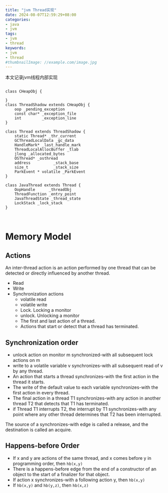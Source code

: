 ```yaml
---
title: "jvm Thread实现"
date: 2024-08-07T12:59:29+08:00
categories:
- java
- jvm
tags:
- jvm
- thread
keywords:
- jvm
- thread
#thumbnailImage: //example.com/image.jpg
---
```

本文记录jvm线程内部实现
<!--more-->


```plantuml

class CHeapObj {

}
class ThreadShadow extends CHeapObj {
    oop _pending_exception
    const char* _exception_file
    int         _exception_line
}

class Thread extends ThreadShadow {
    static Thread* _thr_current
    GCThreadLocalData _gc_data
    HandleMark* _last_handle_mark
    ThreadLocalAllocBuffer _tlab
    jlong _allocated_bytes
    OSThread* _osthread
    address          _stack_base
    size_t           _stack_size
    ParkEvent * volatile _ParkEvent
} 

class JavaThread extends Thread {
    OopHandle      _threadObj
    ThreadFunction _entry_point
    JavaThreadState _thread_state
    LockStack _lock_stack
}



```


#  Memory Model


## Actions

An inter-thread action is an action performed by one thread that can be detected or directly influenced by another thread.
* Read 
* Write
* Synchronization actions
  * volatile read
  * volatile write
  * Lock. Locking a monitor
  * unlock. Unlocking a monitor
  * The first and last action of a thread.
  * Actions that start or detect that a thread has terminated.


## Synchronization order
* unlock action on monitor m synchronized-with all subsequent lock actions on m
* write to a volatile variable v synchronizes-with all subsequent read of v by any thread.
* An action that starts a thread synchronizes-with the first action in the thread it starts.
* The write of the default value to each variable synchronizes-with the first action in every thread.
* The final action in a thread T1 synchronizes-with any action in another thread T2 that detects that T1 has terminated.
* if Thread T1 interrupts T2, the interrupt by T1 synchronizes-with any point where any other thread determines that T2 has been interrupted.

The source of a synchronizes-with edge is called a release, and the destination is called an acquire.


## Happens-before Order

* If x and y are actions of the same thread, and x comes before y in programming order, then `hb(x,y)`
* There is a happens-before edge from the end of a constructor of an object to the start of a finalizer for that object.
* If action x synchronizes-with a following action y, then `hb(x,y)`
* If `hb(x,y)` and `hb(y,z)`, then `hb(x,z)`

